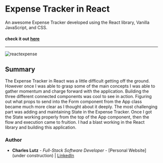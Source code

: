 # Expense Tracker in React


An awesome Expense Tracker developed using the React library, Vanilla JavaScript, and CSS.


#### check it out [here](https://theincrediblejourney.herokuapp.com/)

---

![reactexpense](https://user-images.githubusercontent.com/103493003/175757749-546a7f51-e903-4afa-ad02-8b111293bcf0.PNG)

## Summary

The Expense Tracker in React was a little difficult getting off the ground. However once I was able to grasp some of the main concepts I was able to gather momentum and charge forward with the application. Building the three different connected components was cool to see in action. Figuring out what props to send into the Form component from the App class became much more clear as I thought about it deeply. The most challenging part was adding and maintaining State in the Expense Tracker. Once I got the State working properly from the top of the App component, then the flow and execution came to fruition. I had  a blast working in the React library and building this application. 

### Author
* __Charles Lutz__ - *Full-Stack Software Developer* - [Personal Website](under construction) | [LinkedIn](https://www.linkedin.com/in/CharlesCarMichaelLutz)
